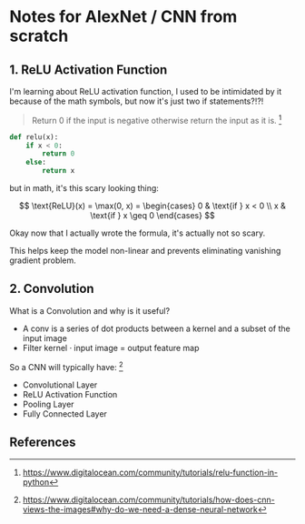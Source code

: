 # Notes for AlexNet / CNN from scratch

## 1. ReLU Activation Function
I'm learning about ReLU activation function, I used to be intimidated by it because of the math symbols, but now it's just two if statements?!?!

> Return 0 if the input is negative otherwise return the input as it is. [^1]

```python
def relu(x):
    if x < 0:
        return 0
    else:
        return x
```

but in math, it's this scary looking thing:

$$ \text{ReLU}(x) = \max(0, x) = \begin{cases} 
0 & \text{if } x < 0 \\
x & \text{if } x \geq 0 
\end{cases} $$

Okay now that I actually wrote the formula, it's actually not so scary.

This helps keep the model non-linear and prevents eliminating vanishing gradient problem.

## 2. Convolution
What is a Convolution and why is it useful?

- A conv is a series of dot products between a kernel and a subset of the input image
- Filter kernel · input image = output feature map

So a CNN will typically have: [^2]
- Convolutional Layer
- ReLU Activation Function
- Pooling Layer
- Fully Connected Layer

## References
[^1]: https://www.digitalocean.com/community/tutorials/relu-function-in-python
[^2]: https://www.digitalocean.com/community/tutorials/how-does-cnn-views-the-images#why-do-we-need-a-dense-neural-network





